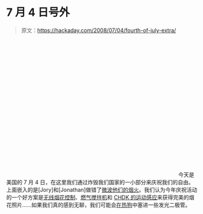 # 7 月 4 日号外

> 原文：<https://hackaday.com/2008/07/04/fourth-of-july-extra/>

<object width="450" height="364"><param name="movie" value="http://www.youtube.com/v/oDHbqdwI520&amp;hl=en&amp;fs=1&amp;color1=0x3a3a3a&amp;color2=0x999999"> <param name="allowFullScreen" value="true"></object> 
今天是美国的 7 月 4 日，在这里我们通过炸毁我们国家的一小部分来庆祝我们的自由。上面嵌入的是[Jory]和[Jonathan]做错了[微波他们的烟火](http://www.youtube.com/watch?v=oDHbqdwI520)。我们认为今年庆祝活动的一个好方案是[无线烟花控制](http://www.hackaday.com/2008/03/24/wireless-fireworks-controller/)、[燃气搅拌机](http://www.hackaday.com/2008/05/26/beverage-hacks/)和 [CHDK 的运动感应](http://www.hackaday.com/2008/05/27/how-to-expand-your-camera-with-chdk/)来获得完美的烟花照片……如果我们真的感到无聊，我们可能会[在热狗](http://www.hackaday.com/2007/07/04/fourth-o-july-entertainment/)中塞进一些发光二极管。